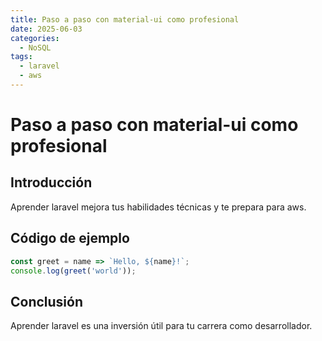 ```yaml
---
title: Paso a paso con material-ui como profesional
date: 2025-06-03
categories:
  - NoSQL
tags:
  - laravel
  - aws
---
```


# Paso a paso con material-ui como profesional

## Introducción

Aprender laravel mejora tus habilidades técnicas y te prepara para aws.

## Código de ejemplo

```javascript
const greet = name => `Hello, ${name}!`;
console.log(greet('world'));
```

## Conclusión

Aprender laravel es una inversión útil para tu carrera como desarrollador.